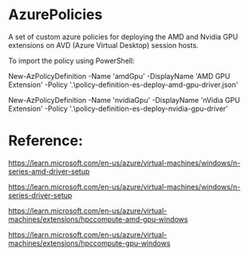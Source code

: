# AzurePolicies
A set of custom azure policies for deploying the AMD and Nvidia GPU extensions on AVD (Azure Virtual Desktop) session hosts.

To import the policy using PowerShell:

New-AzPolicyDefinition -Name 'amdGpu' -DisplayName 'AMD GPU Extension' -Policy '.\policy-definition-es-deploy-amd-gpu-driver.json'

New-AzPolicyDefinition -Name 'nvidiaGpu' -DisplayName 'nVidia GPU Extension' -Policy '.\policy-definition-es-deploy-nvidia-gpu-driver'


# Reference:

https://learn.microsoft.com/en-us/azure/virtual-machines/windows/n-series-amd-driver-setup

https://learn.microsoft.com/en-us/azure/virtual-machines/windows/n-series-driver-setup

https://learn.microsoft.com/en-us/azure/virtual-machines/extensions/hpccompute-amd-gpu-windows

https://learn.microsoft.com/en-us/azure/virtual-machines/extensions/hpccompute-gpu-windows




